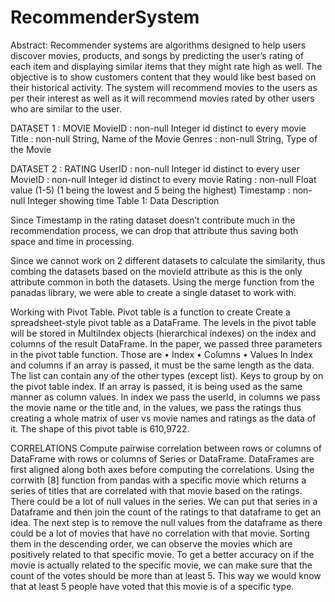 # RecommenderSystem

Abstract: 
Recommender systems are algorithms designed to help users discover movies, products, and songs by predicting the user’s rating of each item and displaying similar items that they might rate high as well. The objective is to show customers content that they would like best based on their historical activity. 
The system will recommend movies to the users as per their interest as well as it will recommend movies rated by other users who are similar to the user.

DATASET 1 : MOVIE
MovieID : non-null Integer id distinct to every movie
Title : non-null String, Name of the Movie
Genres : non-null String, Type of the Movie

DATASET 2 : RATING
UserID : non-null Integer id distinct to every user
MovieID : non-null Integer id distinct to every movie
Rating : non-null Float value (1-5) (1 being the lowest and 5 being the highest)
Timestamp : non-null Integer showing time 
Table 1: Data Description

Since Timestamp in the rating dataset doesn’t contribute much in the recommendation process, we can drop that attribute thus saving both space and time in processing.

Since we cannot work on 2 different datasets to calculate the similarity, thus combing the datasets based on the movieId attribute as this is the only attribute common in both the datasets. Using the merge function from the panadas library, we were able to create a single dataset to work with.

Working with Pivot Table. 
Pivot table is a function to create Create a spreadsheet-style pivot table as a DataFrame. The levels in the pivot table will be stored in MultiIndex objects (hierarchical indexes) on the index and columns of the result DataFrame. In the paper, we passed three parameters in the pivot table function. Those are
•	Index
•	Columns 
•	Values
In Index and columns if an array is passed, it must be the same length as the data. The list can contain any of the other types (except list). Keys to group by on the pivot table index. If an array is passed, it is being used as the same manner as column values. In index we pass the userId, in columns we pass the movie name or the title and, in the values, we pass the ratings thus creating a whole matrix of user vs movie names and ratings as the data of it. The shape of this pivot table is 610,9722.

CORRELATIONS
Compute pairwise correlation between rows or columns of DataFrame with rows or columns of Series or DataFrame. DataFrames are first aligned along both axes before computing the correlations. Using the corrwith [8] function from pandas with a specific movie which returns a series of titles that are correlated with that movie based on the ratings. There could be a lot of null values in the series. We can put that series in a Dataframe and then join the count of the ratings to that dataframe to get an idea. 
The next step is to remove the null values from the dataframe as there could be a lot of movies that have no correlation with that movie. Sorting them in the descending order, we can observe the movies which are positively related to that specific movie. To get a better accuracy on if the movie is actually related to the specific movie, we can make sure that the count of the votes should be more than at least 5. This way we would know that at least 5 people have voted that this movie is of a specific type.
